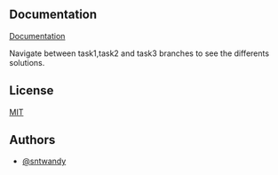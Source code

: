 
## Documentation

[Documentation](https://docs.minnekdigital.com/join/recruitment-process/challenges/full-stack.html)

Navigate between task1,task2 and task3 branches to see the differents solutions.
## License

[MIT](https://choosealicense.com/licenses/mit/)
## Authors

- [@sntwandy](https://www.github.com/sntwandy)

